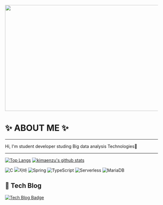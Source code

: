 <image  src='images0/header.png' width=1700 height=350>

 
# ✨ ABOUT ME ✨
---
  Hi, I'm student developer
 studing Big data analysis Technologies👀

---  
[![Top Langs](https://github-readme-stats.vercel.app/api/top-langs/?username=kimaenzu)](https://github.com/kimaenzu/github-readme-stats)
[![kimaenzu's github stats](https://github-readme-stats.vercel.app/api?username=kimaenzu)](https://github.com/kimaenzu/shinsangeun)
 
![C](https://img.shields.io/badge/-C-123456?style=flat-square&logo=C&logoColor=black)
![자바](https://img.shields.io/badge/-자바-007396?style=flat&logo=Java&logoColor=ffffff)
![Spring](https://img.shields.io/badge/-Spring-6DB33F?style=for-the-badge&logo=Spring&logoColor=white)
![TypeScript](https://img.shields.io/badge/-TypeScript-3178C6?style=flat-square&logo=TypeScript&logoColor=white)
![Serverless](https://img.shields.io/badge/-Serverless-FD5750?style=flat-square&logo=Serverless&logoColor=magenta)
![MariaDB](https://img.shields.io/badge/-MariaDB-1F305F?style=flat-square&logo=mariadb&logoColor=white)


##  🔭 Tech Blog
[![Tech Blog Badge](http://img.shields.io/badge/-Tech%20blog-black?style=flat-square&logo=github&link=https://shinsangeun.github.io/)](https://shinsangeun.github.io/)

  <!--
  ### Hi there 👋
🌱 1분 자기소개
나는~~한 사람입니다. (비유x, 모두가 알 수 있는 내용, 관심 끌기!)
나의 특징, 성격, 가치관, 주변의 평, 나의 장단점, 특이경험, 성공 경험
직무와 연결
2. 나의 경험(상황-"액션(x)"-결과, 수치/숫자있으면 시선 집중)

근거
액션에 대한 질문 유도
3. 진정성 강조

성공경험은 ~ 때문이었다.일종의 요약/연결
4.나의 포부

나의 성공 경험이 어떻게 직무에 연결될 것인지.
---
구분선
**두껍게**

취소선


**kimaenzu/kimaenzu** is a ✨ _special_ ✨ repository because its `README.md` (this file) appears on your GitHub profile.

Here are some ideas to get you started:

- 🔭 I’m currently working on ...
- 🌱 I’m currently learning ...
- 👯 I’m looking to collaborate on ...
- 🤔 I’m looking for help with ...
- 💬 Ask me about ...
- 📫 How to reach me: ...
- 😄 Pronouns: ...
- ⚡ Fun fact: ...
-->
